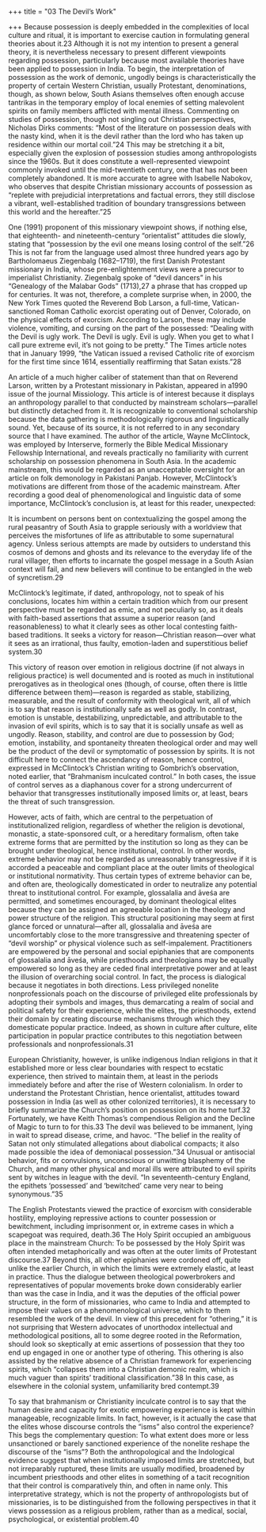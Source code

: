 +++
title = "03 The Devil’s Work"

+++
Because possession is deeply embedded in the complexities of local culture and ritual, it is important to exercise caution in formulating general theories about it.23 Although it is not my intention to present a general theory, it is nevertheless necessary to present different viewpoints regarding possession, particularly because most available theories have been applied to possession in India. To begin, the interpretation of possession as the work of demonic, ungodly beings is characteristically the property of certain Western Christian, usually Protestant, denominations, though, as shown below, South Asians themselves often enough accuse tantrikas in the temporary employ of local enemies of setting malevolent spirits on family members afflicted with mental illness. Commenting on studies of possession, though not singling out Christian perspectives, Nicholas Dirks comments: “Most of the literature on possession deals with the nasty kind, when it is the devil rather than the lord who has taken up residence within our mortal coil.”24 This may be stretching it a bit, especially given the explosion of possession studies among anthropologists since the 1960s. But it does constitute a well-represented viewpoint commonly invoked until the mid-twentieth century, one that has not been completely abandoned. It is more accurate to agree with Isabelle Nabokov, who observes that despite Christian missionary accounts of possession as “replete with prejudicial interpretations and factual errors, they still disclose a vibrant, well-established tradition of boundary transgressions between this world and the hereafter.”25

One (1991) proponent of this missionary viewpoint shows, if nothing else, that eighteenth- and nineteenth-century “orientalist” attitudes die slowly, stating that “possession by the evil one means losing control of the self.”26 This is not far from the language used almost three hundred years ago by Bartholomaeus Ziegenbalg (1682–1719), the first Danish Protestant missionary in India, whose pre-enlightenment views were a precursor to imperialist Christianity. Ziegenbalg spoke of “devil dancers” in his “Genealogy of the Malabar Gods” (1713),27 a phrase that has cropped up for centuries. It was not, therefore, a complete surprise when, in 2000, the New York Times quoted the Reverend Bob Larson, a full-time, Vatican-sanctioned Roman Catholic exorcist operating out of Denver, Colorado, on the physical effects of exorcism. According to Larson, these may include violence, vomiting, and cursing on the part of the possessed: “Dealing with the Devil is ugly work. The Devil is ugly. Evil is ugly. When you get to what I call pure extreme evil, it’s not going to be pretty.” The Times article notes that in January 1999, “the Vatican issued a revised Catholic rite of exorcism for the first time since 1614, essentially reaffirming that Satan exists.”28

An article of a much higher caliber of statement than that on Reverend Larson, written by a Protestant missionary in Pakistan, appeared in a1990 issue of the journal Missiology. This article is of interest because it displays an anthropology parallel to that conducted by mainstream scholars—parallel but distinctly detached from it. It is recognizable to conventional scholarship because the data gathering is methodologically rigorous and linguistically sound. Yet, because of its source, it is not referred to in any secondary source that I have examined. The author of the article, Wayne McClintock, was employed by Interserve, formerly the Bible Medical Missionary Fellowship International, and reveals practically no familiarity with current scholarship on possession phenomena in South Asia. In the academic mainstream, this would be regarded as an unacceptable oversight for an article on folk demonology in Pakistani Panjab. However, McClintock’s motivations are different from those of the academic mainstream. After recording a good deal of phenomenological and linguistic data of some importance, McClintock’s conclusion is, at least for this reader, unexpected:

It is incumbent on persons bent on contextualizing the gospel among the rural peasantry of South Asia to grapple seriously with a worldview that perceives the misfortunes of life as attributable to some supernatural agency. Unless serious attempts are made by outsiders to understand this cosmos of demons and ghosts and its relevance to the everyday life of the rural villager, then efforts to incarnate the gospel message in a South Asian context will fail, and new believers will continue to be entangled in the web of syncretism.29

McClintock’s legitimate, if dated, anthropology, not to speak of his conclusions, locates him within a certain tradition which from our present perspective must be regarded as emic, and not peculiarly so, as it deals with faith-based assertions that assume a superior reason (and reasonableness) to what it clearly sees as other local contesting faith-based traditions. It seeks a victory for reason—Christian reason—over what it sees as an irrational, thus faulty, emotion-laden and superstitious belief system.30

This victory of reason over emotion in religious doctrine (if not always in religious practice) is well documented and is rooted as much in institutional prerogatives as in theological ones (though, of course, often there is little difference between them)—reason is regarded as stable, stabilizing, measurable, and the result of conformity with theological writ, all of which is to say that reason is institutionally safe as well as godly. In contrast, emotion is unstable, destabilizing, unpredictable, and attributable to the invasion of evil spirits, which is to say that it is socially unsafe as well as ungodly. Reason, stability, and control are due to possession by God; emotion, instability, and spontaneity threaten theological order and may well be the product of the devil or symptomatic of possession by spirits. It is not difficult here to connect the ascendancy of reason, hence control, expressed in McClintock’s Christian writing to Gombrich’s observation, noted earlier, that “Brahmanism inculcated control.” In both cases, the issue of control serves as a diaphanous cover for a strong undercurrent of behavior that transgresses institutionally imposed limits or, at least, bears the threat of such transgression.

However, acts of faith, which are central to the perpetuation of institutionalized religion, regardless of whether the religion is devotional, monastic, a state-sponsored cult, or a hereditary formalism, often take extreme forms that are permitted by the institution so long as they can be brought under theological, hence institutional, control. In other words, extreme behavior may not be regarded as unreasonably transgressive if it is accorded a peaceable and compliant place at the outer limits of theological or institutional normativity. Thus certain types of extreme behavior can be, and often are, theologically domesticated in order to neutralize any potential threat to institutional control. For example, glossalalia and āveśa are permitted, and sometimes encouraged, by dominant theological elites because they can be assigned an agreeable location in the theology and power structure of the religion. This structural positioning may seem at first glance forced or unnatural—after all, glossalalia and āveśa are uncomfortably close to the more transgressive and threatening specter of “devil worship” or physical violence such as self-impalement. Practitioners are empowered by the personal and social epiphanies that are components of glossalalia and āveśa, while priesthoods and theologians may be equally empowered so long as they are ceded final interpretative power and at least the illusion of overarching social control. In fact, the process is dialogical because it negotiates in both directions. Less privileged nonelite nonprofessionals poach on the discourse of privileged elite professionals by adopting their symbols and images, thus demarcating a realm of social and political safety for their experience, while the elites, the priesthoods, extend their domain by creating discourse mechanisms through which they domesticate popular practice. Indeed, as shown in culture after culture, elite participation in popular practice contributes to this negotiation between professionals and nonprofessionals.31

European Christianity, however, is unlike indigenous Indian religions in that it established more or less clear boundaries with respect to ecstatic experience, then strived to maintain them, at least in the periods immediately before and after the rise of Western colonialism. In order to understand the Protestant Christian, hence orientalist, attitudes toward possession in India (as well as other colonized territories), it is necessary to briefly summarize the Church’s position on possession on its home turf.32 Fortunately, we have Keith Thomas’s compendious Religion and the Decline of Magic to turn to for this.33 The devil was believed to be immanent, lying in wait to spread disease, crime, and havoc. “The belief in the reality of Satan not only stimulated allegations about diabolical compacts; it also made possible the idea of demoniacal possession.”34 Unusual or antisocial behavior, fits or convulsions, unconscious or unwitting blasphemy of the Church, and many other physical and moral ills were attributed to evil spirits sent by witches in league with the devil. “In seventeenth-century England, the epithets ‘possessed’ and ‘bewitched’ came very near to being synonymous.”35

The English Protestants viewed the practice of exorcism with considerable hostility, employing repressive actions to counter possession or bewitchment, including imprisonment or, in extreme cases in which a scapegoat was required, death.36 The Holy Spirit occupied an ambiguous place in the mainstream Church: To be possessed by the Holy Spirit was often intended metaphorically and was often at the outer limits of Protestant discourse.37 Beyond this, all other epiphanies were cordoned off, quite unlike the earlier Church, in which the limits were extremely elastic, at least in practice. Thus the dialogue between theological powerbrokers and representatives of popular movements broke down considerably earlier than was the case in India, and it was the deputies of the official power structure, in the form of missionaries, who came to India and attempted to impose their values on a phenomenological universe, which to them resembled the work of the devil. In view of this precedent for “othering,” it is not surprising that Western advocates of unorthodox intellectual and methodological positions, all to some degree rooted in the Reformation, should look so skeptically at emic assertions of possession that they too end up engaged in one or another type of othering. This othering is also assisted by the relative absence of a Christian framework for experiencing spirits, which “collapses them into a Christian demonic realm, which is much vaguer than spirits’ traditional classification.”38 In this case, as elsewhere in the colonial system, unfamiliarity bred contempt.39

To say that brahmanism or Christianity inculcate control is to say that the human desire and capacity for exotic empowering experience is kept within manageable, recognizable limits. In fact, however, is it actually the case that the elites whose discourse controls the “isms” also control the experience? This begs the complementary question: To what extent does more or less unsanctioned or barely sanctioned experience of the nonelite reshape the discourse of the “isms”? Both the anthropological and the Indological evidence suggest that when institutionally imposed limits are stretched, but not irreparably ruptured, these limits are usually modified, broadened by incumbent priesthoods and other elites in something of a tacit recognition that their control is comparatively thin, and often in name only. This interpretative strategy, which is not the property of anthropologists but of missionaries, is to be distinguished from the following perspectives in that it views possession as a religious problem, rather than as a medical, social, psychological, or existential problem.40
